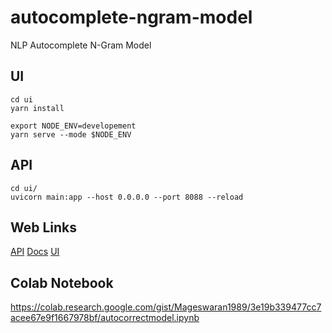 # autocomplete-ngram-model
NLP Autocomplete N-Gram Model

## UI

```
cd ui
yarn install

export NODE_ENV=developement
yarn serve --mode $NODE_ENV
```

## API

```
cd ui/
uvicorn main:app --host 0.0.0.0 --port 8088 --reload
```

## Web Links

[API](http://0.0.0.0:8088)
[Docs](http://0.0.0.0:8088/docs)
[UI](http://localhost:8080/)

## Colab Notebook

https://colab.research.google.com/gist/Mageswaran1989/3e19b339477cc7acee67e9f1667978bf/autocorrectmodel.ipynb